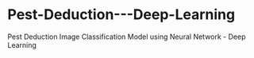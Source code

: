 # Pest-Deduction---Deep-Learning
Pest Deduction Image Classification Model using Neural Network - Deep Learning

